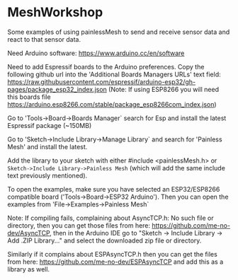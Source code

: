 # MeshWorkshop

Some examples of using painlessMesh to send and receive sensor data and react to that sensor data.

Need Arduino software: https://www.arduino.cc/en/software 

Need to add Espressif boards to the Arduino preferences. Copy the following github url into the 'Additional Boards Managers URLs' text field: https://raw.githubusercontent.com/espressif/arduino-esp32/gh-pages/package_esp32_index.json (Note: If using ESP8266 you will need this boards file https://arduino.esp8266.com/stable/package_esp8266com_index.json) 

Go to 'Tools->Board->Boards Manager` search for Esp and install the latest Espressif package (~150MB) 

Go to 'Sketch->Include Library->Manage Library` and search for 'Painless Mesh' and install the latest. 

Add the library to your sketch with either #include <painlessMesh.h> or `Sketch->Include Library->Painless Mesh` (which will add the same include text previously mentioned). 

 

To open the examples, make sure you have selected an ESP32/ESP8266 compatible board ('Tools->Board->ESP32 Arduino'). Then you can open the examples from 'File->Examples->Painless Mesh` 

 

Note: If compiling fails, complaining about AsyncTCP.h: No such file or directory, then you can get those files from here: https://github.com/me-no-dev/AsyncTCP, then in the Arduino IDE go to "Sketch -> Include Library -> Add .ZIP Library..." and select the downloaded zip file or directory.

 

Similarly if it complains about ESPAsyncTCP.h then you can get the files from here: https://github.com/me-no-dev/ESPAsyncTCP and add this as a library as well.
